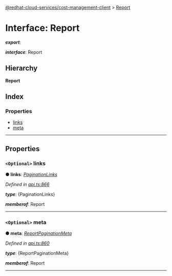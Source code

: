 [@redhat-cloud-services/cost-management-client](../README.md) > [Report](../interfaces/report.md)

# Interface: Report

*__export__*: 

*__interface__*: Report

## Hierarchy

**Report**

## Index

### Properties

* [links](report.md#links)
* [meta](report.md#meta)

---

## Properties

<a id="links"></a>

### `<Optional>` links

**● links**: *[PaginationLinks](paginationlinks.md)*

*Defined in [api.ts:866](https://github.com/rvsia/javascript-clients/blob/master/packages/cost-management/api.ts#L866)*

*__type__*: {PaginationLinks}

*__memberof__*: Report

___
<a id="meta"></a>

### `<Optional>` meta

**● meta**: *[ReportPaginationMeta](reportpaginationmeta.md)*

*Defined in [api.ts:860](https://github.com/rvsia/javascript-clients/blob/master/packages/cost-management/api.ts#L860)*

*__type__*: {ReportPaginationMeta}

*__memberof__*: Report

___

